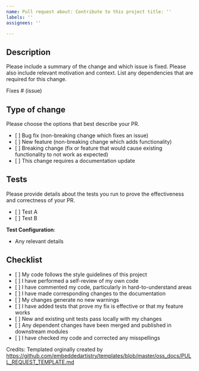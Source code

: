 ```yaml
---
name: Pull request about: Contribute to this project title: ''
labels: ''
assignees: ''

---
```


## Description

Please include a summary of the change and which issue is fixed. Please also include relevant motivation and context.
List any dependencies that are required for this change.

Fixes # (issue)

## Type of change

Please choose the options that best describe your PR.

- \[ ] Bug fix (non-breaking change which fixes an issue)
- \[ ] New feature (non-breaking change which adds functionality)
- \[ ] Breaking change (fix or feature that would cause existing functionality to not work as expected)
- \[ ] This change requires a documentation update

## Tests

Please provide details about the tests you run to prove the effectiveness and correctness of your PR.

- \[ ] Test A
- \[ ] Test B

**Test Configuration**:

* Any relevant details

## Checklist

- \[ ] My code follows the style guidelines of this project
- \[ ] I have performed a self-review of my own code
- \[ ] I have commented my code, particularly in hard-to-understand areas
- \[ ] I have made corresponding changes to the documentation
- \[ ] My changes generate no new warnings
- \[ ] I have added tests that prove my fix is effective or that my feature works
- \[ ] New and existing unit tests pass locally with my changes
- \[ ] Any dependent changes have been merged and published in downstream modules
- \[ ] I have checked my code and corrected any misspellings

Credits: Templated orginally created
by https://github.com/embeddedartistry/templates/blob/master/oss_docs/PULL_REQUEST_TEMPLATE.md
